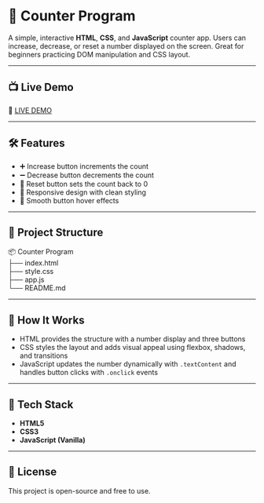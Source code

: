 # 🔢 Counter Program

A simple, interactive **HTML**, **CSS**, and **JavaScript** counter app. Users can increase, decrease, or reset a number displayed on the screen. Great for beginners practicing DOM manipulation and CSS layout.

---

## 📺 Live Demo

🔗 [LIVE DEMO](https://counterprogram.vercel.app/)

---

## 🛠️ Features

- ➕ Increase button increments the count
- ➖ Decrease button decrements the count
- 🔁 Reset button sets the count back to 0
- 🎨 Responsive design with clean styling
- 🌟 Smooth button hover effects

---

## 📁 Project Structure

📦 Counter Program  
├── index.html  
├── style.css  
├── app.js  
└── README.md

---

## 🧠 How It Works

- HTML provides the structure with a number display and three buttons
- CSS styles the layout and adds visual appeal using flexbox, shadows, and transitions
- JavaScript updates the number dynamically with `.textContent` and handles button clicks with `.onclick` events

---

## 🧰 Tech Stack

- **HTML5**
- **CSS3**
- **JavaScript (Vanilla)**

---

## 📜 License

This project is open-source and free to use.
